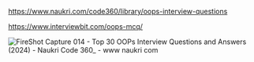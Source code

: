 https://www.naukri.com/code360/library/oops-interview-questions

https://www.interviewbit.com/oops-mcq/

![FireShot Capture 014 - Top 30 OOPs Interview Questions and Answers (2024) - Naukri Code 360_ - www naukri com](https://github.com/user-attachments/assets/2dcef601-02db-4b25-ae87-69705cc9948a)
